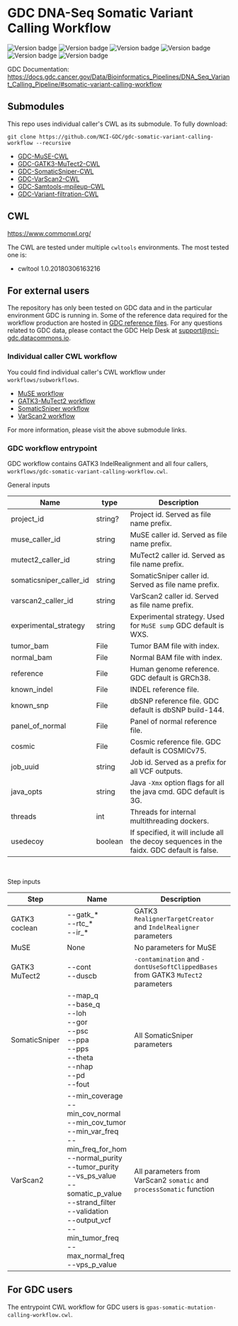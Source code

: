 # GDC DNA-Seq Somatic Variant Calling Workflow
![Version badge](https://img.shields.io/badge/MuSE-v1.0rc__submission__c039ffa-brightgreen.svg)
![Version badge](https://img.shields.io/badge/GATK3.6-nightly--2016--02--25--gf39d340-brightgreen.svg)
![Version badge](https://img.shields.io/badge/SomaticSniper-1.0.5.0-brightgreen.svg)
![Version badge](https://img.shields.io/badge/VarScan-v2.3.9-brightgreen.svg)<br>
![Version badge](https://img.shields.io/badge/samtools-1.1-yellowgreen.svg)
![Version badge](https://img.shields.io/badge/Picard-2.18.4--SNAPSHOT-yellowgreen.svg)<br>

GDC Documentation: https://docs.gdc.cancer.gov/Data/Bioinformatics_Pipelines/DNA_Seq_Variant_Calling_Pipeline/#somatic-variant-calling-workflow

## Submodules
This repo uses individual caller's CWL as its submodule. To fully download:
```
git clone https://github.com/NCI-GDC/gdc-somatic-variant-calling-workflow --recursive
```

* [GDC-MuSE-CWL](https://github.com/NCI-GDC/muse-cwl "GDC-MuSE-CWL")
* [GDC-GATK3-MuTect2-CWL](https://github.com/NCI-GDC/mutect2-cwl "GDC-GATK3-MuTect2-CWL")
* [GDC-SomaticSniper-CWL](https://github.com/NCI-GDC/somaticsniper-cwl "GDC-SomaticSniper-CWL")
* [GDC-VarScan2-CWL](https://github.com/NCI-GDC/varscan-cwl "GDC-VarScan2-CWL")
* [GDC-Samtools-mpileup-CWL](https://github.com/NCI-GDC/samtools-mpileup-cwl "GDC-Samtools-mpileup-CWL")
* [GDC-Variant-filtration-CWL](https://github.com/NCI-GDC/variant-filtration-cwl "GDC-Variant-filtration-CWL")

## CWL

https://www.commonwl.org/

The CWL are tested under multiple `cwltools` environments. The most tested one is:
* cwltool 1.0.20180306163216


## For external users

The repository has only been tested on GDC data and in the particular environment GDC is running in. Some of the reference data required for the workflow production are hosted in [GDC reference files](https://gdc.cancer.gov/about-data/data-harmonization-and-generation/gdc-reference-files "GDC reference files"). For any questions related to GDC data, please contact the GDC Help Desk at support@nci-gdc.datacommons.io.

### Individual caller CWL workflow
You could find individual caller's CWL workflow under `workflows/subworkflows`.
* [MuSE workflow](workflows/subworkflows/muse_workflow.cwl "MuSE workflow")
* [GATK3-MuTect2 workflow](workflows/subworkflows/gatk3_mutect2_workflow.cwl "GATK3-MuTect2 workflow")
* [SomaticSniper workflow](workflows/subworkflows/somaticsniper_workflow.cwl "SomaticSniper workflow")
* [VarScan2 workflow](workflows/subworkflows/varscan2_workflow.cwl "VarScan2 workflow")

For more information, please visit the above submodule links.

### GDC workflow entrypoint
GDC workflow contains GATK3 IndelRealignment and all four callers, `workflows/gdc-somatic-variant-calling-workflow.cwl`.<br>

General inputs<br>

| Name | type | Description |
| ---- | ---- | ----------- |
| project_id | string? | Project id. Served as file name prefix. |
| muse_caller_id | string | MuSE caller id. Served as file name prefix. |
| mutect2_caller_id | string | MuTect2 caller id. Served as file name prefix. |
| somaticsniper_caller_id | string | SomaticSniper caller id. Served as file name prefix. |
| varscan2_caller_id | string | VarScan2 caller id. Served as file name prefix. |
| experimental_strategy | string | Experimental strategy. Used for `MuSE sump` GDC default is WXS. |
| tumor_bam | File | Tumor BAM file with index. |
| normal_bam | File | Normal BAM file with index. |
| reference | File | Human genome reference. GDC default is GRCh38. |
| known_indel | File | INDEL reference file. |
| known_snp | File | dbSNP reference file. GDC default is dbSNP build-144. |
| panel_of_normal | File | Panel of normal reference file. |
| cosmic | File | Cosmic reference file. GDC default is COSMICv75. |
| job_uuid | string | Job id. Served as a prefix for all VCF outputs. |
| java_opts | string | Java `-Xmx` option flags for all the java cmd. GDC default is 3G. |
| threads | int | Threads for internal multithreading dockers. |
| usedecoy | boolean | If specified, it will include all the decoy sequences in the faidx. GDC default is false. |
<br>

Step inputs<br>

| Step | Name | Description |
| ---- | ---- | ----------- |
| GATK3 coclean | --gatk_\*<br> --rtc_\*<br> --ir_\* | GATK3 `RealignerTargetCreator` and `IndelRealigner` parameters |
| MuSE | None | No parameters for MuSE |
| GATK3 MuTect2 | --cont<br> --duscb  | `-contamination` and `-dontUseSoftClippedBases` from GATK3 `MuTect2` parameters |
| SomaticSniper | --map_q<br> --base_q<br> --loh<br> --gor<br> --psc<br> --ppa<br> --pps<br> --theta<br> --nhap<br> --pd<br> --fout<br> | All SomaticSniper parameters |
| VarScan2 | --min_coverage<br> --min_cov_normal<br> --min_cov_tumor<br> --min_var_freq<br> --min_freq_for_hom<br>  --normal_purity<br> --tumor_purity<br> --vs_ps_value<br> --somatic_p_value<br> --strand_filter<br> --validation<br> --output_vcf<br> --min_tumor_freq<br> --max_normal_freq<br> --vps_p_value<br> |All parameters from VarScan2 `somatic` and `processSomatic` function |


## For GDC users

The entrypoint CWL workflow for GDC users is `gpas-somatic-mutation-calling-workflow.cwl`.


